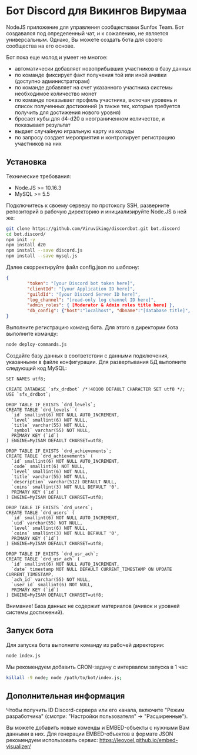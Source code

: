 # Бот Discord для Викингов Вирумаа
NodeJS приложение для управления сообществами Sunfox Team. Бот создавался под определенный чат, и к сожалению, не является универсальным. Однако, Вы можете создать бота для своего сообщества на его основе. 

Бот пока еще молод и умеет не многое:
* автоматически добавляет новоприбывших участников в базу данных
* по команде фиксирует факт получения той или иной ачивки (доступно администраторам)
* по команде добавляет на счет указанного участника системы необходимое количество монет
* по команде показывает профиль участника, включая уровень и список полученных достижений (а также тех, которые требуется получить для достижения нового уровня)
* бросает кубы для d4-d20 в неограниченном количестве, и показывает результат
* выдает случайную игральную карту из колоды
* по запросу создает мероприятия и контролирует регистрацию участников на них

## Установка
Технические требования:
* Node.JS >= 10.16.3
* MySQL >= 5.5

Подключитесь к своему серверу по протоколу SSH, разверните репозиторий в рабочую директорию и инициализируйте Node.JS в ней же:
```bash
git clone https://github.com/Viruviking/discordbot.git bot.discord
cd bot.discord/
npm init -y
npm install d20
npm install --save discord.js
npm install --save mysql.js
```
Далее скорректируйте файл config.json по шаблону:
```json
{
    	"token": "[your Discord bot token here]",
	    "clientId": "[your Application ID here]",
	    "guildId": "[your Discord Server ID here]",
        "log_channel": "[read-only log channel ID here]",
        "admin_roles": { [Moderator & Admin roles title here] },
        "db_config": {"host":"localhost", "dbname":"[database title]", "dbuser":"[database username]", "dbpass":"[database user password]" }
}
```
Выполните регистрацию команд бота. Для этого в директории бота выполните команду:
```bash
node deploy-commands.js
```
Создайте базу данных в соответствии с данными подключения, указанными в файле конфигурации. Для развертывания БД выполните следующий код MySQL:
```mysql
SET NAMES utf8;

CREATE DATABASE `sfx_drdbot` /*!40100 DEFAULT CHARACTER SET utf8 */;
USE `sfx_drdbot`;

DROP TABLE IF EXISTS `drd_levels`;
CREATE TABLE `drd_levels` (
  `id` smallint(6) NOT NULL AUTO_INCREMENT,
  `level` smallint(6) NOT NULL,
  `title` varchar(55) NOT NULL,
  `symbol` varchar(55) NOT NULL,
  PRIMARY KEY (`id`)
) ENGINE=MyISAM DEFAULT CHARSET=utf8;

DROP TABLE IF EXISTS `drd_achievements`;
CREATE TABLE `drd_achievements` (
  `id` smallint(6) NOT NULL AUTO_INCREMENT,
  `code` smallint(6) NOT NULL,
  `level` smallint(6) NOT NULL,
  `title` varchar(55) NOT NULL,
  `description` varchar(512) DEFAULT NULL,
  `coins` smallint(3) NOT NULL DEFAULT '0',
  PRIMARY KEY (`id`)
) ENGINE=MyISAM DEFAULT CHARSET=utf8;

DROP TABLE IF EXISTS `drd_users`;
CREATE TABLE `drd_users` (
  `id` smallint(6) NOT NULL AUTO_INCREMENT,
  `uid` varchar(55) NOT NULL,
  `level` smallint(6) NOT NULL,
  `coins` smallint(3) NOT NULL DEFAULT '0',
  PRIMARY KEY (`id`)
) ENGINE=MyISAM DEFAULT CHARSET=utf8;

DROP TABLE IF EXISTS `drd_usr_ach`;
CREATE TABLE `drd_usr_ach` (
  `id` smallint(6) NOT NULL AUTO_INCREMENT,
  `date` timestamp NOT NULL DEFAULT CURRENT_TIMESTAMP ON UPDATE CURRENT_TIMESTAMP,
  `ach_id` varchar(55) NOT NULL,
  `user_id` smallint(6) NOT NULL,
  PRIMARY KEY (`id`)
) ENGINE=MyISAM DEFAULT CHARSET=utf8;
```
Внимание! База данных не содержит материалов (ачивок и уровней системы достижений).

## Запуск бота
Для запуска бота выполните команду из рабочей директории:
```bash
node index.js
```
Мы рекомендуем добавить CRON-задачу с интервалом запуска в 1 час:
```bash
killall -9 node; node /path/to/bot/index.js;
```
## Дополнительная информация
Чтобы получить ID Discord-сервера или его канала, включите "Режим разработчика" (смотри: "Настройки пользователя" -> "Расширенные").

Вы можете добавить новые коменды и EMBED-объекты с нужными Вам данными в них. Для генерации EMBED-объектов в формате JSON рекомендуем использовать сервис: https://leovoel.github.io/embed-visualizer/